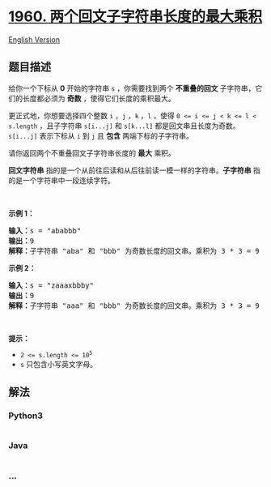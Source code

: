 # [1960. 两个回文子字符串长度的最大乘积](https://leetcode.cn/problems/maximum-product-of-the-length-of-two-palindromic-substrings)

[English Version](/solution/1900-1999/1960.Maximum%20Product%20of%20the%20Length%20of%20Two%20Palindromic%20Substrings/README_EN.md)

## 题目描述

<!-- 这里写题目描述 -->

<p>给你一个下标从 <strong>0</strong>&nbsp;开始的字符串&nbsp;<code>s</code>&nbsp;，你需要找到两个 <strong>不重叠</strong><strong>的回文&nbsp;</strong>子字符串，它们的长度都必须为 <strong>奇数</strong>&nbsp;，使得它们长度的乘积最大。</p>

<p>更正式地，你想要选择四个整数&nbsp;<code>i</code>&nbsp;，<code>j</code>&nbsp;，<code>k</code>&nbsp;，<code>l</code>&nbsp;，使得&nbsp;<code>0 &lt;= i &lt;= j &lt; k &lt;= l &lt; s.length</code>&nbsp;，且子字符串&nbsp;<code>s[i...j]</code> 和&nbsp;<code>s[k...l]</code>&nbsp;都是回文串且长度为奇数。<code>s[i...j]</code>&nbsp;表示下标从 <code>i</code>&nbsp;到 <code>j</code>&nbsp;且 <strong>包含</strong>&nbsp;两端下标的子字符串。</p>

<p>请你返回两个不重叠回文子字符串长度的 <strong>最大</strong>&nbsp;乘积。</p>

<p><strong>回文字符串</strong>&nbsp;指的是一个从前往后读和从后往前读一模一样的字符串。<strong>子字符串</strong>&nbsp;指的是一个字符串中一段连续字符。</p>

<p>&nbsp;</p>

<p><strong>示例 1：</strong></p>

<pre>
<b>输入：</b>s = "ababbb"
<b>输出：</b>9
<b>解释：</b>子字符串 "aba" 和 "bbb" 为奇数长度的回文串。乘积为 3 * 3 = 9 。
</pre>

<p><strong>示例 2：</strong></p>

<pre>
<b>输入：</b>s = "zaaaxbbby"
<b>输出：</b>9
<b>解释：</b>子字符串 "aaa" 和 "bbb" 为奇数长度的回文串。乘积为 3 * 3 = 9 。
</pre>

<p>&nbsp;</p>

<p><strong>提示：</strong></p>

<ul>
	<li><code>2 &lt;= s.length &lt;= 10<sup>5</sup></code></li>
	<li><code>s</code>&nbsp;只包含小写英文字母。</li>
</ul>

## 解法

<!-- 这里可写通用的实现逻辑 -->

<!-- tabs:start -->

### **Python3**

<!-- 这里可写当前语言的特殊实现逻辑 -->

```python


```

### **Java**

<!-- 这里可写当前语言的特殊实现逻辑 -->

```java


```

### **...**

```


```

<!-- tabs:end -->

